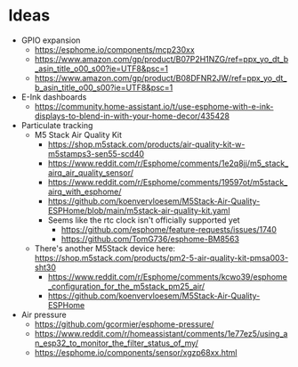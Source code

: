 # Ideas

* GPIO expansion
  * https://esphome.io/components/mcp230xx
  * https://www.amazon.com/gp/product/B07P2H1NZG/ref=ppx_yo_dt_b_asin_title_o00_s00?ie=UTF8&psc=1
  * https://www.amazon.com/gp/product/B08DFNR2JW/ref=ppx_yo_dt_b_asin_title_o00_s00?ie=UTF8&psc=1
* E-Ink dashboards
  * https://community.home-assistant.io/t/use-esphome-with-e-ink-displays-to-blend-in-with-your-home-decor/435428
* Particulate tracking
  * M5 Stack Air Quality Kit
    * https://shop.m5stack.com/products/air-quality-kit-w-m5stamps3-sen55-scd40
    * https://www.reddit.com/r/Esphome/comments/1e2q8jj/m5_stack_airq_air_quality_sensor/
    * https://www.reddit.com/r/Esphome/comments/19597ot/m5stack_airq_with_esphome/
    * https://github.com/koenvervloesem/M5Stack-Air-Quality-ESPHome/blob/main/m5stack-air-quality-kit.yaml
    * Seems like the rtc clock isn't officially supported yet
      * https://github.com/esphome/feature-requests/issues/1740
      * https://github.com/TomG736/esphome-BM8563
  * There's another M5Stack device here: https://shop.m5stack.com/products/pm2-5-air-quality-kit-pmsa003-sht30
    * https://www.reddit.com/r/Esphome/comments/kcwo39/esphome_configuration_for_the_m5stack_pm25_air/
    * https://github.com/koenvervloesem/M5Stack-Air-Quality-ESPHome
* Air pressure
  * https://github.com/gcormier/esphome-pressure/
  * https://www.reddit.com/r/homeassistant/comments/1e77ez5/using_an_esp32_to_monitor_the_filter_status_of_my/
  * https://esphome.io/components/sensor/xgzp68xx.html
